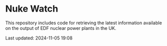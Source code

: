 # Nuke Watch

This repository includes code for retrieving the latest information available on the output of EDF nuclear power plants in the UK.

Last updated: 2024-11-05 19:08